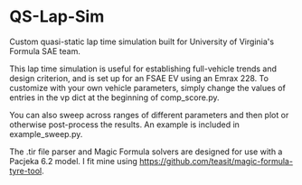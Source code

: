 # QS-Lap-Sim
Custom quasi-static lap time simulation built for University of Virginia's Formula SAE team.

This lap time simulation is useful for establishing full-vehicle trends and design criterion, and is set up for an FSAE EV using an Emrax 228.
To customize with your own vehicle parameters, simply change the values of entries in the vp dict at the beginning of comp_score.py.

You can also sweep across ranges of different parameters and then plot or otherwise post-process the results. An example is included in example_sweep.py. 

The .tir file parser and Magic Formula solvers are designed for use with a Pacjeka 6.2 model. I fit mine using https://github.com/teasit/magic-formula-tyre-tool.
